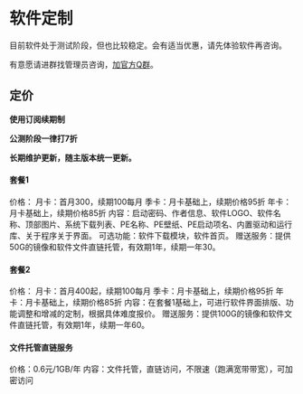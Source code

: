 # 软件定制

目前软件处于测试阶段，但也比较稳定。会有适当优惠，请先体验软件再咨询。

有意愿请进群找管理员咨询，[加官方Q群](https://www.sysri.cn/QQGroup/)。

## 定价
**使用订阅续期制**

**公测阶段一律打7折**

**长期维护更新，随主版本统一更新。**

#### 套餐1
价格：
月卡：首月300，续期100每月 
季卡：月卡基础上，续期价格95折
年卡：月卡基础上，续期价格85折
内容：启动密码、作者信息、软件LOGO、软件名称、顶部图片、系统下载列表、PE名称、PE壁纸、PE启动项名、内置驱动和运行库、关于程序关于界面。
可选功能：软件下载模块，软件首页。
赠送服务：提供50G的镜像和软件文件直链托管，有效期1年，续期一年30。

#### 套餐2
价格：
月卡：首月400起，续期100每月 
季卡：月卡基础上，续期价格95折
年卡：月卡基础上，续期价格85折
内容：在套餐1基础上，可进行软件界面排版、功能调整和增减的定制，根据具体难度报价。
赠送服务：提供100G的镜像和软件文件直链托管，有效期1年，续期一年60。

#### 文件托管直链服务
价格：0.6元/1GB/年
内容：文件托管，直链访问，不限速（跑满宽带带宽），可加密访问
